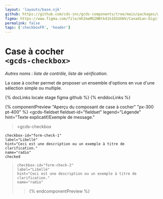 ```yaml
---
layout: 'layouts/base.njk'
github: https://github.com/cds-snc/gcds-components/tree/main/packages/web/src/components/gcds-checkbox
figma: https://www.figma.com/file/mh2maMG2NBtk41k1O1UGHV/Canadian-Digital-Service%E2%80%A8---GC-Design-System?node-id=2760%3A8318&t=ciEmm7GYyGAY73zZ-0
permalink: false
tags: ['checkboxFR', 'header']
---
```


# Case à cocher<br>`<gcds-checkbox>`

_Autres noms : liste de contrôle, liste de vérification._

La case à cocher permet de proposer un ensemble d'options en vue d'une sélection simple ou multiple.

{% docLinks locale stage figma github %}
{% enddocLinks %}

{% componentPreview "Aperçu du composant de case à cocher" "px-300 pt-400" %}
<gcds-fieldset
fieldset-id="fieldset"
legend="Légende"
hint="Texte explicatif/Exemple de message."

> <gcds-checkbox

    checkbox-id="form-check-1"
    label="Libellé"
    hint="Ceci est une description ou un exemple à titre de clarification."
    name="radio"
    checked

> </gcds-checkbox>
>   <gcds-checkbox

    checkbox-id="form-check-2"
    label="Libellé"
    hint="Ceci est une description ou un exemple à titre de clarification."
    name="radio"

> </gcds-checkbox>
> </gcds-fieldset>
> {% endcomponentPreview %}
